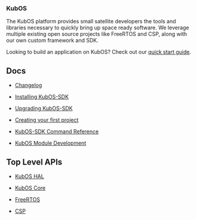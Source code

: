 ### KubOS

The KubOS platform provides small satellite developers the tools and libraries necessary to quickly bring up space ready software. We leverage multiple existing open source projects like FreeRTOS and CSP, along with our own custom framework and SDK.

Looking to build an application on KubOS? Check out our [quick start guide](docs/first-project.md).

## Docs

 - [Changelog](docs/changelog.md)

 - [Installing KubOS-SDK](docs/sdk-installing.md)

 - [Upgrading KubOS-SDK](docs/sdk-upgrading.md)

 - [Creating your first project](docs/first-project.md)

 - [KubOS-SDK Command Reference](docs/sdk-reference.md)

 - [KubOS Module Development](docs/kubos-development.md)

## Top Level APIs

 - [KubOS HAL](./kubos-hal/index.html)

 - [KubOS Core](./kubos-core/index.html)

 - [FreeRTOS](./freertos/index.html)

 - [CSP](./libcsp/index.html)
